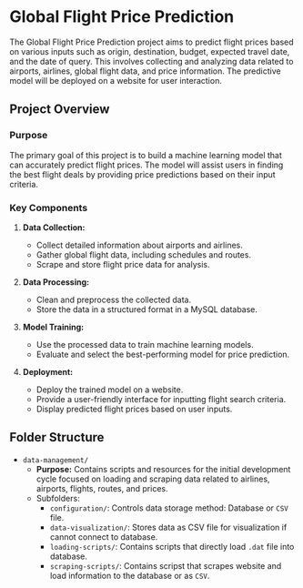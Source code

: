 # Global Flight Price Prediction

The Global Flight Price Prediction project aims to predict flight prices based on various inputs such as origin, destination, budget, expected travel date, and the date of query. This involves collecting and analyzing data related to airports, airlines, global flight data, and price information. The predictive model will be deployed on a website for user interaction.

## Project Overview

### Purpose

The primary goal of this project is to build a machine learning model that can accurately predict flight prices. The model will assist users in finding the best flight deals by providing price predictions based on their input criteria.

### Key Components

1. **Data Collection:**
   - Collect detailed information about airports and airlines.
   - Gather global flight data, including schedules and routes.
   - Scrape and store flight price data for analysis.

2. **Data Processing:**
   - Clean and preprocess the collected data.
   - Store the data in a structured format in a MySQL database.

3. **Model Training:**
   - Use the processed data to train machine learning models.
   - Evaluate and select the best-performing model for price prediction.

4. **Deployment:**
   - Deploy the trained model on a website.
   - Provide a user-friendly interface for inputting flight search criteria.
   - Display predicted flight prices based on user inputs.

## Folder Structure

- `data-management/`
  - **Purpose:** Contains scripts and resources for the initial development cycle focused on loading and scraping data related to airlines, airports, flights, routes, and prices.
  - Subfolders:
    - `configuration/`: Controls data storage method: Database or `CSV` file.
    - `data-visualization/`: Stores data as CSV file for visualization if cannot connect to database.
    - `loading-scripts/`: Contains scripts that directly load `.dat` file into database.
    - `scraping-scripts/`: Contains scripst that scrapes website and load information to the database or as `CSV`.
